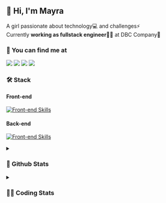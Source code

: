 ## 👋 Hi, I'm Mayra

A girl passionate about technology💻 and challenges⚡  
Currently **working as fullstack engineer**👩‍💻 at DBC Company🚀   

### 💬 You can find me at

<a href="https://mayra.dev" target="_blank" rel="noopener"><img src="https://img.shields.io/badge/-mayra.dev-005FED?style=flat&logo=Google-chrome&logoColor=white"/></a>
<a href="https://linkedin.com/in/mayraamaral" target="_blank" rel="noopener"><img src="https://img.shields.io/badge/-/mayraamaral-0077B5?style=flat&logo=Linkedin&logoColor=white"/></a>
<a href="mailto:mayra@mayra.dev" target="_blank" rel="noopener"><img src="https://img.shields.io/badge/-mayra@mayra.dev-D14836?style=flat&logo=Gmail&logoColor=white"/></a>
<a href="" target="_blank" rel="noopener"><img src="https://img.shields.io/badge/-mayraamaral-7289DA?style=flat&logo=Discord&logoColor=white"/></a>

### 🛠️ Stack
#### Front-end

[![Front-end Skills](https://skillicons.dev/icons?i=react,next,redux,styledcomponents,html,css,sass,js,ts,figma)](https://skillicons.dev)
#### Back-end

[![Front-end Skills](https://skillicons.dev/icons?i=java,spring,hibernate,aws,idea,postgres,mysql,git,linux,bash,nodejs,docker,kubernetes,jenkins)](https://skillicons.dev)


<details>
    <summary><h3>📌 Github Stats</h3></summary>
    <div align="center">
        <table>
      <td><img height="160em" src="https://github-readme-stats.vercel.app/api?username=mayraamaral&show_icons=true&theme=algolia&hide_border=true&hide=stars&count_private=true" alt="Readme stats"></td>
      <td><img height="160em" src="https://github-readme-stats.vercel.app/api/top-langs/?username=mayraamaral&&layout=compact&&theme=algolia&hide_border=true&langs_count=6" alt="Language stats"></td>
       </table>
  </div> 
    

  <p align="center">
    <img src="https://github-readme-streak-stats.herokuapp.com?user=mayraamaral&theme=dark&hide_border=true&date_format=j%20M%5B%20Y%5D&locale=pt-br&background=050F2C&ring=0195DD&fire=23AA7D&currStreakLabel=23AA7D" alt="Streak stats">
  </p> 
</details>

<details>
  <summary><h3>👩‍💻 Coding Stats</h3></summary>
  
  <!--START_SECTION:waka-->
![Code Time](http://img.shields.io/badge/Code%20Time-252%20hrs-blue)

**🐱 My GitHub Data** 

> 📦 579.2 kB Used in GitHub's Storage 
 > 
> 🏆 85 Contributions in the Year 2024
 > 
> 🚫 Not Opted to Hire
 > 
> 📜 49 Public Repositories 
 > 
> 🔑 29 Private Repositories 
 > 
**I'm an Early 🐤** 

```text
🌞 Morning                328 commits         ███░░░░░░░░░░░░░░░░░░░░░░   10.64 % 
🌆 Daytime                1733 commits        ██████████████░░░░░░░░░░░   56.19 % 
🌃 Evening                886 commits         ███████░░░░░░░░░░░░░░░░░░   28.73 % 
🌙 Night                  137 commits         █░░░░░░░░░░░░░░░░░░░░░░░░   04.44 % 
```
📅 **I'm Most Productive on Monday** 

```text
Monday                   595 commits         █████░░░░░░░░░░░░░░░░░░░░   19.29 % 
Tuesday                  567 commits         █████░░░░░░░░░░░░░░░░░░░░   18.39 % 
Wednesday                412 commits         ███░░░░░░░░░░░░░░░░░░░░░░   13.36 % 
Thursday                 524 commits         ████░░░░░░░░░░░░░░░░░░░░░   16.99 % 
Friday                   527 commits         ████░░░░░░░░░░░░░░░░░░░░░   17.09 % 
Saturday                 168 commits         █░░░░░░░░░░░░░░░░░░░░░░░░   05.45 % 
Sunday                   291 commits         ██░░░░░░░░░░░░░░░░░░░░░░░   09.44 % 
```


📊 **This Week I Spent My Time On** 

```text
🕑︎ Time Zone: America/Sao_Paulo

💬 Programming Languages: 
Java                     9 hrs 1 min         ███████████████████████░░   91.61 % 
XML                      17 mins             █░░░░░░░░░░░░░░░░░░░░░░░░   02.96 % 
Properties               13 mins             █░░░░░░░░░░░░░░░░░░░░░░░░   02.27 % 
Java Properties          10 mins             ░░░░░░░░░░░░░░░░░░░░░░░░░   01.77 % 
Text                     6 mins              ░░░░░░░░░░░░░░░░░░░░░░░░░   01.03 % 

🔥 Editors: 
Intellijidea             7 hrs 26 mins       ███████████████████░░░░░░   75.48 % 
VS Code                  2 hrs 24 mins       ██████░░░░░░░░░░░░░░░░░░░   24.52 % 

💻 Operating System: 
Linux                    9 hrs 51 mins       █████████████████████████   100.00 % 
```

**I Mostly Code in HTML** 

```text
HTML                     117 repos           ███████░░░░░░░░░░░░░░░░░░   26.17 % 
Java                     111 repos           ██████░░░░░░░░░░░░░░░░░░░   24.83 % 
JavaScript               100 repos           ██████░░░░░░░░░░░░░░░░░░░   22.37 % 
PLSQL                    1 repo              ░░░░░░░░░░░░░░░░░░░░░░░░░   00.22 % 
C#                       1 repo              ░░░░░░░░░░░░░░░░░░░░░░░░░   00.22 % 
```




 Last Updated on 20/02/2024 18:52:18 UTC
<!--END_SECTION:waka-->

</details>
